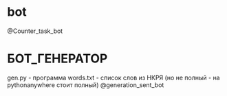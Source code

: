 # bot

@Counter_task_bot

# БОТ_ГЕНЕРАТОР

gen.py - программа
words.txt - список слов из НКРЯ (но не полный - на pythonanywhere стоит полный)
@generation_sent_bot
